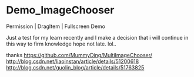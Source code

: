 # Demo_ImageChooser
Permission | DragItem | Fullscreen Demo


Just a test for my learn recently
and I make a decision that i will continue in this way to firm knowledge
hope not late.
lol..

thanks
https://github.com/MummyDing/MultiImageChooser/
http://blog.csdn.net/liaoinstan/article/details/51200618
http://blog.csdn.net/guolin_blog/article/details/51763825

